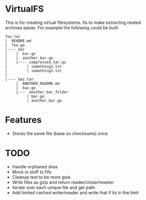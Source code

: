# VirtualFS
This is for creating virtual filesystems. Its to make extracting nested archives easier.
For example the following could be built:
```
foo.tar
|  README.md
|  foo.go
|---- bar
|    |  bar.go
|    |  another_bar.go
|    |---- compressed.tar.gz
|         | something1.txt
|         | something2.txt
|
|---- baz.tar
     |  ANOTHER_README.md
     |  baz.go
     |---- another_bar_folder
          | bar.go
          | another_bar.go

```

# Features
- Stores the same file (base on checksums) once

# TODO
- Handle orphaned shas
- Move io stuff to fifo
- Cleanup test to be more goie
- Write files as gzip and return reader/closer/reseter
- iterate over each unique file and get path
- Add limited cached writer/reader and write that if its in the limit
